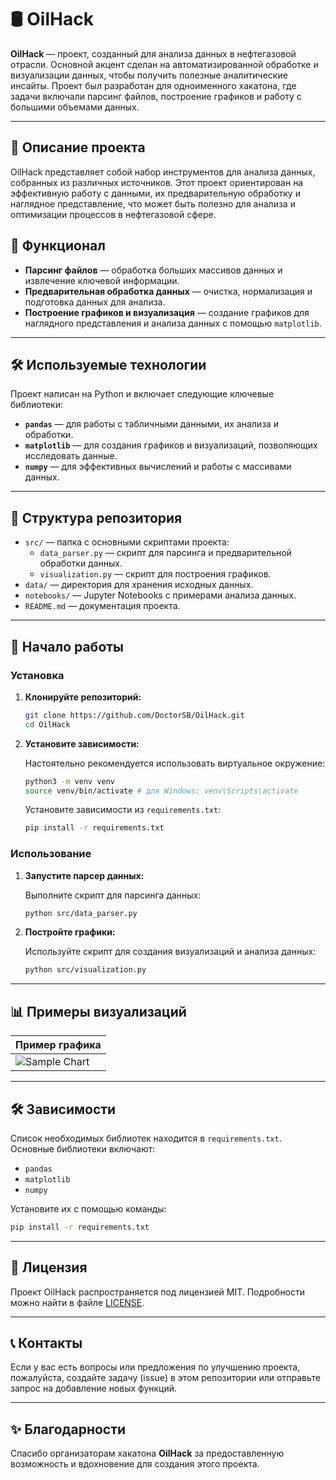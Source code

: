 # 🛢 OilHack

**OilHack** — проект, созданный для анализа данных в нефтегазовой отрасли. Основной акцент сделан на автоматизированной обработке и визуализации данных, чтобы получить полезные аналитические инсайты. Проект был разработан для одноименного хакатона, где задачи включали парсинг файлов, построение графиков и работу с большими объемами данных.

---

## 📜 Описание проекта

OilHack представляет собой набор инструментов для анализа данных, собранных из различных источников. Этот проект ориентирован на эффективную работу с данными, их предварительную обработку и наглядное представление, что может быть полезно для анализа и оптимизации процессов в нефтегазовой сфере.

## 🚀 Функционал

- **Парсинг файлов** — обработка больших массивов данных и извлечение ключевой информации.
- **Предварительная обработка данных** — очистка, нормализация и подготовка данных для анализа.
- **Построение графиков и визуализация** — создание графиков для наглядного представления и анализа данных с помощью `matplotlib`.

---

## 🛠 Используемые технологии

Проект написан на Python и включает следующие ключевые библиотеки:

- **`pandas`** — для работы с табличными данными, их анализа и обработки.
- **`matplotlib`** — для создания графиков и визуализаций, позволяющих исследовать данные.
- **`numpy`** — для эффективных вычислений и работы с массивами данных.

---

## 📂 Структура репозитория

- `src/` — папка с основными скриптами проекта:
  - `data_parser.py` — скрипт для парсинга и предварительной обработки данных.
  - `visualization.py` — скрипт для построения графиков.
- `data/` — директория для хранения исходных данных.
- `notebooks/` — Jupyter Notebooks с примерами анализа данных.
- `README.md` — документация проекта.

---

## 🚀 Начало работы

### Установка

1. **Клонируйте репозиторий:**

   ```bash
   git clone https://github.com/DoctorSB/OilHack.git
   cd OilHack
   ```

2. **Установите зависимости:**

   Настоятельно рекомендуется использовать виртуальное окружение:
   
   ```bash
   python3 -m venv venv
   source venv/bin/activate # для Windows: venv\Scripts\activate
   ```

   Установите зависимости из `requirements.txt`:

   ```bash
   pip install -r requirements.txt
   ```

### Использование

1. **Запустите парсер данных:**

   Выполните скрипт для парсинга данных:
   
   ```bash
   python src/data_parser.py
   ```

2. **Постройте графики:**

   Используйте скрипт для создания визуализаций и анализа данных:
   
   ```bash
   python src/visualization.py
   ```

---

## 📊 Примеры визуализаций

| Пример графика |
|----------------|
| ![Sample Chart](images/sample_chart.png) |

---

## 🛠 Зависимости

Список необходимых библиотек находится в `requirements.txt`. Основные библиотеки включают:

- `pandas`
- `matplotlib`
- `numpy`

Установите их с помощью команды:
```bash
pip install -r requirements.txt
```

---

## 📝 Лицензия

Проект OilHack распространяется под лицензией MIT. Подробности можно найти в файле [LICENSE](LICENSE).

---

## 📞 Контакты

Если у вас есть вопросы или предложения по улучшению проекта, пожалуйста, создайте задачу (issue) в этом репозитории или отправьте запрос на добавление новых функций.

---

## ✨ Благодарности

Спасибо организаторам хакатона **OilHack** за предоставленную возможность и вдохновение для создания этого проекта.
